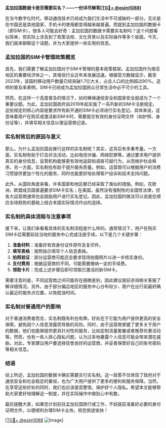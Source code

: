 **孟加拉国数据卡是否需要实名？——一份详尽解答[[TG💪+ @esim1088](https://t.me/s/esim1088)]**

在当今数字化时代，移动通信技术已经成为我们生活中不可或缺的一部分。无论是在中国还是其他国家，手机卡的使用都变得越来越普遍。而提到孟加拉国的数据卡（即SIM卡），很多人可能会好奇：孟加拉国的数据卡需要实名制吗？这个问题看似简单，但实际上涉及到了政策法规、文化背景以及实际操作等多个层面。今天，我们就来聊聊这个话题，并为大家提供一些实用的信息。

### 孟加拉国的SIM卡管理政策概览

首先，我们需要了解孟加拉国对于SIM卡管理的基本政策框架。孟加拉国作为南亚地区的重要经济体之一，其电信行业近年来发展迅速。根据官方数据显示，截至2023年，该国的移动用户数量已经突破1.7亿大关，占总人口的比例超过90%。这样的普及率表明，SIM卡已经成为孟加拉国民众日常生活中必不可少的工具。

然而，在这样一个高度普及的情况下，如何确保通信安全和国家安全就成为了一个重要议题。为此，孟加拉国政府自2019年起实施了一系列新的SIM卡注册规定。这些规定的核心内容是要求所有新开通的SIM卡必须进行实名登记。具体来说，这意味着用户在购买或激活新SIM卡时，需要提交有效的身份证明文件（如护照、身份证等），并填写相关信息以便运营商记录。

### 实名制背后的原因与意义

那么，为什么孟加拉国会推行这样的实名制呢？其实，这背后有多重考量。一方面，实名制有助于打击非法活动，比如电信诈骗、网络犯罪等。通过要求用户提供真实的身份信息，监管机构能够更有效地追踪和调查可疑行为，从而维护社会秩序。另一方面，实名制也有助于提升服务质量。例如，运营商可以根据用户的消费习惯提供更加个性化的服务，同时也能更好地处理客户投诉和技术支持问题。

此外，从国际角度来看，许多国家和地区都已经采取了类似的措施。例如，在欧洲，欧盟成员国普遍要求SIM卡实名；在美国，虽然没有强制性的全国性法律，但各大运营商通常也会鼓励用户进行实名登记。因此，孟加拉国的做法可以说是在顺应全球趋势的基础上结合本国实际情况作出的选择。

### 实名制的具体流程与注意事项

接下来，让我们来看看具体的实名制流程是什么样的。通常情况下，用户在购买SIM卡后需要前往当地的服务中心完成注册手续。以下是几个关键步骤：

1. **准备材料**：准备好有效身份证件原件及复印件。
2. **填写表格**：按照指示填写个人信息表格。
3. **拍照验证**：部分运营商可能还会要求现场拍摄照片以进一步核实身份。
4. **支付费用**：根据运营商的不同，可能需要缴纳一定的手续费。
5. **领取卡片**：完成上述步骤后即可领取已激活的新SIM卡。

需要注意的是，不同运营商之间可能存在细微差别，因此建议提前咨询相关客服了解详细情况。另外，由于部分偏远地区的服务中心分布较少，用户在出行前最好确认最近的服务点位置，以免耽误时间。

### 实名制对普通用户的影响

对于普通消费者而言，实名制既有利也有弊。好处在于它能为用户提供更高的安全保障，避免因个人信息泄露而导致的风险。同时，由于运营商掌握了更多关于用户的数据，他们也能够提供更具针对性的服务，比如定制流量套餐或者推荐优惠活动等。然而，也有一些人担心隐私问题，认为过多地暴露个人信息可能会带来潜在威胁。对此，专家建议用户要选择信誉良好的运营商，并妥善保管好自己的账号密码等相关信息。

### 结语

综上所述，孟加拉国的数据卡确实需要实行实名制。这一政策不仅体现了政府对于通信安全和社会稳定的重视，也为广大用户提供了更多的便利和服务保障。当然，在享受这些好处的同时，我们也应该提高警惕，保护好个人隐私。希望本文能够帮助大家更好地理解这一制度，并在实际操作中做到心中有数。

最后提醒大家，如果您计划前往孟加拉国旅行或工作，不妨提前准备好必要的身份证明文件，以便顺利办理SIM卡业务。祝您旅途愉快！

[[TG💪+ @esim1088](https://t.me/s/esim1088) ![Image](https://i.postimg.cc/4NQfJmqS/Snipaste-2025-05-13-00-14-12.png)]